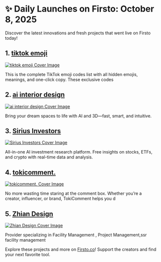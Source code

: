 # ✨ Daily Launches on Firsto: October 8, 2025

Discover the latest innovations and fresh projects that went live on Firsto today!

## 1. [tiktok emoji](https://firsto.co/projects/tiktok-emoji)

[![tiktok emoji Cover Image](https://607255gt6f.ufs.sh/f/ViZtN9dvJxPtOC7KQTPipj0B5ydocVhlCRfxFgM86bEq12aQ)](https://firsto.co/projects/tiktok-emoji)

 This is the complete TikTok emoji codes list with all hidden emojis, meanings, and one-click copy. These exclusive codes



## 2. [ai interior design](https://firsto.co/projects/ai-interior-design)

[![ai interior design Cover Image](https://607255gt6f.ufs.sh/f/ViZtN9dvJxPtHxv09oLX9qDlTdI5K0rLRkwQ4GaPYcgZijnm)](https://firsto.co/projects/ai-interior-design)

 Bring your dream spaces to life with AI and 3D—fast, smart, and intuitive.



## 3. [Sirius Investors](https://firsto.co/projects/sirius-investors)

[![Sirius Investors Cover Image](https://607255gt6f.ufs.sh/f/ViZtN9dvJxPtB2mxhckVSo7eOmFR46850JCZbH21YWId3gvK)](https://firsto.co/projects/sirius-investors)

 All-in-one AI investment research platform. Free insights on stocks, ETFs, and crypto with real-time data and analysis. 



## 4. [tokicomment.](https://firsto.co/projects/tokicomment)

[![tokicomment. Cover Image](https://607255gt6f.ufs.sh/f/ViZtN9dvJxPtvjd8onciYO9t6oKsqmZw2gkD5EJvPQLMe4GU)](https://firsto.co/projects/tokicomment)

 No more wasting time staring at the comment box. Whether you’re a creator, influencer, or brand, TokiComment helps you d



## 5. [Zhian Design](https://firsto.co/projects/zhian-design)

[![Zhian Design Cover Image](https://607255gt6f.ufs.sh/f/ViZtN9dvJxPt2uqHOASxVmCIRWE6tw3qPjXQ8Z7zf2dBkucM)](https://firsto.co/projects/zhian-design)

 Provider specializing in Facility Management , Project Management,ssr facility management




Explore these projects and more on [Firsto.co](https://firsto.co)! Support the creators and find your next favorite tool.
